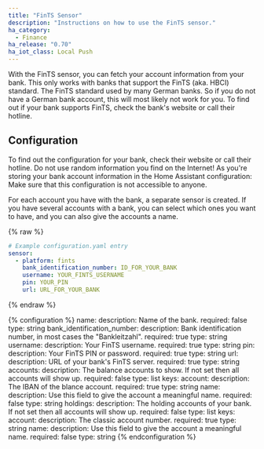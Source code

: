 ```yaml
---
title: "FinTS Sensor"
description: "Instructions on how to use the FinTS sensor."
ha_category:
  - Finance
ha_release: "0.70"
ha_iot_class: Local Push
---
```


With the FinTS sensor, you can fetch your account information from your bank. This only works with banks that support the FinTS (aka. HBCI) standard. The FinTS standard used by many German banks. So if you do not have a German bank account, this will most likely not work for you. To find out if your bank supports FinTS, check the bank's website or call their hotline.

## Configuration

To find out the configuration for your bank, check their website or call their hotline. Do not use random information you find on the Internet! As you're storing your bank account information in the Home Assistant configuration: Make sure that this configuration is not accessible to anyone.

For each account you have with the bank, a separate sensor is created. If you have several accounts with a bank, you can select which ones you want to have, and you can also give the accounts a name.

{% raw %}
```yaml
# Example configuration.yaml entry
sensor:
  - platform: fints
    bank_identification_number: ID_FOR_YOUR_BANK
    username: YOUR_FINTS_USERNAME
    pin: YOUR_PIN
    url: URL_FOR_YOUR_BANK
```
{% endraw %}

{% configuration %}
name:
  description: Name of the bank.
  required: false
  type: string
bank_identification_number:
  description: Bank identification number, in most cases the "Bankleitzahl".
  required: true
  type: string
username:
  description: Your FinTS username.
  required: true
  type: string
pin:
  description: Your FinTS PIN or password.
  required: true
  type: string
url:
  description: URL of your bank's FinTS server.
  required: true
  type: string
accounts:
  description: The balance accounts to show. If not set then all accounts will show up.
  required: false
  type: list
  keys:
    account:
      description: The IBAN of the blance account.
      required: true
      type: string
    name:
      description: Use this field to give the account a meaningful name.
      required: false
      type: string
holdings:
  description: The holding accounts of your bank. If not set then all accounts will show up.
  required: false
  type: list
  keys:
    account:
      description: The classic account number.
      required: true
      type: string
    name:
      description: Use this field to give the account a meaningful name.
      required: false
      type: string
{% endconfiguration %}
